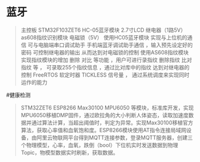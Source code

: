 # 蓝牙
> 主控板  STM32F103ZET6 
> HC-05蓝牙模块
> 2.7寸LCD 
> 继电器（1路5V）
> as608指纹识别模块 
> 电磁锁（5V）
> 使用HC05蓝牙模块 实现与上位机的通信 可与电脑端串口调试助手 手机端蓝牙调试助手通信 ，输入预先设定好的密码 可控制继电器的输出 从而达到对电磁锁的控制
> 使用AS608指纹模块 实现指纹模块的增加 删除 对比 等功能 ，用户可进行录指纹 删除指纹 比对指纹 等 ， 可录取255个指纹信息 ，通过比对库中的指纹 达到对继电器的控制 
> FreeRTOS 软定时器 TICKLESS 信号量 ， 通过系统调度来实现同时运作的能力

#健康检测
> STM32ZET6 ESP8266 Max30100 MPU6050 等模块，标准库开发，实现MPU6050移植DMP固件，通过欧拉角的大小判断人体姿态，读取加速度数据并通过算法计算，当超出阈值时，判定为异常。实现Max30100移植官方算法，获取心率值和血氧饱和度。ESP8266模块使用AT指令连接局域网设备，由阿里云物联网平台得到MQTT连接参数，登录MQTT服务器，创建三个物理模型，心率，血氧，跌倒（bool）下位机实时发送数据到物理Topic，物模型数据实时刷新，获取数据。

